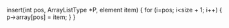 insert(int pos, ArrayListType *P, element item) {
    for (i=pos; i<size + 1; i++) {
        p->array[pos] = item;
    }
}